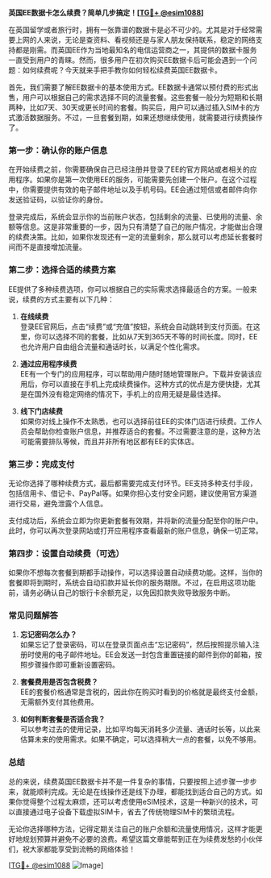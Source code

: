 **英国EE数据卡怎么续费？简单几步搞定！[[TG💪+ @esim1088](https://t.me/s/esim1088)]**

在英国留学或者旅行时，拥有一张靠谱的数据卡是必不可少的。尤其是对于经常需要上网的人来说，无论是查资料、看视频还是与家人朋友保持联系，稳定的网络支持都是刚需。而英国EE作为当地最知名的电信运营商之一，其提供的数据卡服务一直受到用户的青睐。然而，很多用户在初次购买EE数据卡后可能会遇到一个问题：如何续费呢？今天就来手把手教你如何轻松续费英国EE数据卡。

首先，我们需要了解EE数据卡的基本使用方式。EE数据卡通常以预付费的形式出售，用户可以根据自己的需求选择不同的流量套餐。这些套餐一般分为短期和长期两种，比如7天、30天或更长时间的套餐。购买后，用户可以通过插入SIM卡的方式激活数据服务。不过，一旦套餐到期，如果还想继续使用，就需要进行续费操作了。

### **第一步：确认你的账户信息**
在开始续费之前，你需要确保自己已经注册并登录了EE的官方网站或者相关的应用程序。如果你是第一次使用EE的服务，可能需要先创建一个账户。在这个过程中，你需要提供有效的电子邮件地址以及手机号码。EE会通过短信或者邮件向你发送验证码，以验证你的身份。

登录完成后，系统会显示你的当前账户状态，包括剩余的流量、已使用的流量、余额等信息。这是非常重要的一步，因为只有清楚了自己的账户情况，才能做出合理的续费决策。比如，如果你发现还有一定的流量剩余，那么就可以考虑延长套餐时间而不是直接增加流量。

### **第二步：选择合适的续费方案**
EE提供了多种续费选项，你可以根据自己的实际需求选择最适合的方案。一般来说，续费的方式主要有以下几种：

1. **在线续费**  
   登录EE官网后，点击“续费”或“充值”按钮，系统会自动跳转到支付页面。在这里，你可以选择不同的套餐，比如从7天到365天不等的时间长度。同时，EE也允许用户自由组合流量和通话时长，以满足个性化需求。

2. **通过应用程序续费**  
   EE有一个专门的应用程序，可以帮助用户随时随地管理账户。下载并安装该应用后，你可以直接在手机上完成续费操作。这种方式的优点是方便快捷，尤其是在国外没有稳定网络的情况下，手机上的应用无疑是最佳选择。

3. **线下门店续费**  
   如果你对线上操作不太熟悉，也可以选择前往EE的实体门店进行续费。工作人员会帮助你检查账户信息，并推荐适合的套餐。不过需要注意的是，这种方法可能需要排队等候，而且并非所有地区都有EE的实体店。

### **第三步：完成支付**
无论你选择了哪种续费方式，最后都需要完成支付环节。EE支持多种支付手段，包括信用卡、借记卡、PayPal等。如果你担心支付安全问题，建议使用官方渠道进行交易，避免泄露个人信息。

支付成功后，系统会立即为你更新套餐有效期，并将新的流量分配至你的账户中。此时，你可以再次登录网站或打开应用程序查看最新的账户信息，确保一切正常。

### **第四步：设置自动续费（可选）**
如果你不想每次套餐到期都手动操作，可以选择设置自动续费功能。这样，当你的套餐即将到期时，系统会自动扣款并延长你的服务期限。不过，在启用这项功能前，请务必确认自己的银行卡余额充足，以免因扣款失败导致服务中断。

### **常见问题解答**

1. **忘记密码怎么办？**  
   如果忘记了登录密码，可以在登录页面点击“忘记密码”，然后按照提示输入注册时使用的电子邮件地址。EE会发送一封包含重置链接的邮件到你的邮箱，按照步骤操作即可重新设置密码。

2. **套餐费用是否包含税费？**  
   EE的套餐价格通常是含税的，因此你在购买时看到的价格就是最终支付金额，无需额外支付其他费用。

3. **如何判断套餐是否适合我？**  
   可以参考过去的使用记录，比如平均每天消耗多少流量、通话时长等，以此来估算未来的使用需求。如果不确定，可以选择稍大一点的套餐，以免不够用。

### **总结**
总的来说，续费英国EE数据卡并不是一件复杂的事情，只要按照上述步骤一步步来，就能顺利完成。无论是在线操作还是线下办理，都能找到适合自己的方式。如果你觉得整个过程太麻烦，还可以考虑使用eSIM技术，这是一种新兴的技术，可以直接通过电子设备下载虚拟SIM卡，省去了传统物理SIM卡的繁琐流程。

无论你选择哪种方法，记得定期关注自己的账户余额和流量使用情况，这样才能更好地规划预算并避免不必要的浪费。希望这篇文章能帮到正在为续费发愁的小伙伴们，祝大家都能享受到流畅的网络体验！

[[TG💪+ @esim1088](https://t.me/s/esim1088) ![Image](https://i.postimg.cc/4NQfJmqS/Snipaste-2025-05-13-00-14-12.png)]